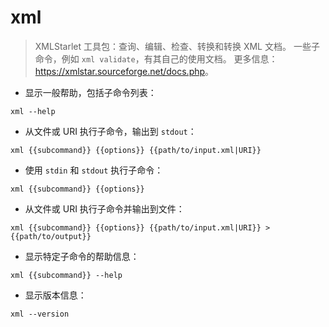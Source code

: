 # xml

> XMLStarlet 工具包：查询、编辑、检查、转换和转换 XML 文档。
> 一些子命令，例如 `xml validate`，有其自己的使用文档。
> 更多信息：<https://xmlstar.sourceforge.net/docs.php>。

- 显示一般帮助，包括子命令列表：

`xml --help`

- 从文件或 URI 执行子命令，输出到 `stdout`：

`xml {{subcommand}} {{options}} {{path/to/input.xml|URI}}`

- 使用 `stdin` 和 `stdout` 执行子命令：

`xml {{subcommand}} {{options}}`

- 从文件或 URI 执行子命令并输出到文件：

`xml {{subcommand}} {{options}} {{path/to/input.xml|URI}} > {{path/to/output}}`

- 显示特定子命令的帮助信息：

`xml {{subcommand}} --help`

- 显示版本信息：

`xml --version`